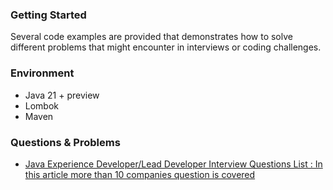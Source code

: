 ### Getting Started

Several code examples are provided that demonstrates how to solve different problems that might encounter in interviews or coding challenges.

### Environment

- Java 21 + preview
- Lombok
- Maven

### Questions & Problems

- [Java Experience Developer/Lead Developer Interview Questions List : In this article more than 10 companies question is covered](https://medium.com/@vivekkadiyanits/java-lead-7-to-10-years-interview-mastery-covered-question-has-asked-in-more-than-9-service-base-d55ffbb0009c)
